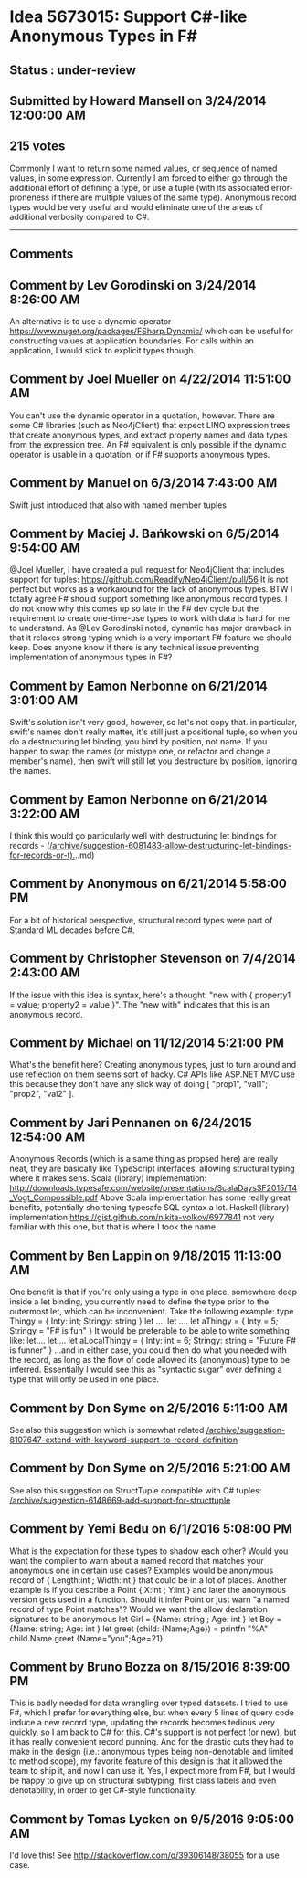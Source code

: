 # Idea 5673015: Support C#-like Anonymous Types in F# #

## Status : under-review

## Submitted by Howard Mansell on 3/24/2014 12:00:00 AM

## 215 votes

Commonly I want to return some named values, or sequence of named values, in some expression. Currently I am forced to either go through the additional effort of defining a type, or use a tuple (with its associated error-proneness if there are multiple values of the same type). Anonymous record types would be very useful and would eliminate one of the areas of additional verbosity compared to C#.


------------------------
## Comments


## Comment by Lev Gorodinski on 3/24/2014 8:26:00 AM
An alternative is to use a dynamic operator https://www.nuget.org/packages/FSharp.Dynamic/ which can be useful for constructing values at application boundaries. For calls within an application, I would stick to explicit types though.


## Comment by Joel Mueller on 4/22/2014 11:51:00 AM
You can't use the dynamic operator in a quotation, however. There are some C# libraries (such as Neo4jClient) that expect LINQ expression trees that create anonymous types, and extract property names and data types from the expression tree. An F# equivalent is only possible if the dynamic operator is usable in a quotation, or if F# supports anonymous types.


## Comment by Manuel on 6/3/2014 7:43:00 AM
Swift just introduced that also with named member tuples


## Comment by Maciej J. Bańkowski on 6/5/2014 9:54:00 AM
@Joel Mueller, I have created a pull request for Neo4jClient that includes support for tuples: https://github.com/Readify/Neo4jClient/pull/56 It is not perfect but works as a workaround for the lack of anonymous types.
BTW I totally agree F# should support something like anonymous record types. I do not know why this comes up so late in the F# dev cycle but the requirement to create one-time-use types to work with data is hard for me to understand. As @Lev Gorodinski noted, dynamic has major drawback in that it relaxes strong typing which is a very important F# feature we should keep.
Does anyone know if there is any technical issue preventing implementation of anonymous types in F#?


## Comment by Eamon Nerbonne on 6/21/2014 3:01:00 AM
Swift's solution isn't very good, however, so let's not copy that. in particular, swift's names don't really matter, it's still just a positional tuple, so when you do a destructuring let binding, you bind by position, not name. If you happen to swap the names (or mistype one, or refactor and change a member's name), then swift will still let you destructure by position, ignoring the names.


## Comment by Eamon Nerbonne on 6/21/2014 3:22:00 AM
I think this would go particularly well with destructuring let bindings for records - ([/archive/suggestion-6081483-allow-destructuring-let-bindings-for-records-or-t).](/archive/suggestion-6081483-allow-destructuring-let-bindings-for-records-or-t)..md)


## Comment by Anonymous on 6/21/2014 5:58:00 PM
For a bit of historical perspective, structural record types were part of Standard ML decades before C#.


## Comment by Christopher Stevenson on 7/4/2014 2:43:00 AM
If the issue with this idea is syntax, here's a thought: "new with { property1 = value; property2 = value }". The "new with" indicates that this is an anonymous record.


## Comment by Michael on 11/12/2014 5:21:00 PM
What's the benefit here? Creating anonymous types, just to turn around and use reflection on them seems sort of hacky. C# APIs like ASP.NET MVC use this because they don't have any slick way of doing [ "prop1", "val1"; "prop2", "val2" ].


## Comment by Jari Pennanen on 6/24/2015 12:54:00 AM
Anonymous Records (which is a same thing as propsed here) are really neat, they are basically like TypeScript interfaces, allowing structural typing where it makes sens.
Scala (library) implementation: http://downloads.typesafe.com/website/presentations/ScalaDaysSF2015/T4_Vogt_Compossible.pdf
Above Scala implementation has some really great benefits, potentially shortening typesafe SQL syntax a lot.
Haskell (library) implementation https://gist.github.com/nikita-volkov/6977841 not very familiar with this one, but that is where I took the name.


## Comment by Ben Lappin on 9/18/2015 11:13:00 AM
One benefit is that if you're only using a type in one place, somewhere deep inside a let binding, you currently need to define the type prior to the outermost let, which can be inconvenient. Take the following example:
type Thingy = { Inty: int; Stringy: string }
let ....
let ....
let aThingy = { Inty = 5; Stringy = "F# is fun" }
It would be preferable to be able to write something like:
let....
let....
let aLocalThingy = { Inty: int = 6; Stringy: string = "Future F# is funner" }
...and in either case, you could then do what you needed with the record, as long as the flow of code allowed its (anonymous) type to be inferred.
Essentially I would see this as "syntactic sugar" over defining a type that will only be used in one place.


## Comment by Don Syme on 2/5/2016 5:11:00 AM
See also this suggestion which is somewhat related [/archive/suggestion-8107647-extend-with-keyword-support-to-record-definition](/archive/suggestion-8107647-extend-with-keyword-support-to-record-definition.md)


## Comment by Don Syme on 2/5/2016 5:21:00 AM
See also this suggestion on StructTuple compatible with C# tuples: [/archive/suggestion-6148669-add-support-for-structtuple](/archive/suggestion-6148669-add-support-for-structtuple.md)


## Comment by Yemi Bedu on 6/1/2016 5:08:00 PM
What is the expectation for these types to shadow each other?
Would you want the compiler to warn about a named record that matches your anonymous one in certain use cases?
Examples would be anonymous record of { Length:int ; Width:int } that could be in a lot of places.
Another example is if you describe a Point { X:int ; Y:int } and later the anonymous version gets used in a function.
Should it infer Point or just warn "a named record of type Point matches"?
Would we want the allow declaration signatures to be anonymous
let Girl = {Name: string ; Age: int }
let Boy = {Name: string; Age: int }
let greet (child: {Name;Age}) = printfn "%A" child.Name
greet {Name="you";Age=21}


## Comment by Bruno Bozza on 8/15/2016 8:39:00 PM
This is badly needed for data wrangling over typed datasets. I tried to use F#, which I prefer for everything else, but when every 5 lines of query code induce a new record type, updating the records becomes tedious very quickly, so I am back to C# for this.
C#'s support is not perfect (or new), but it has really convenient record punning. And for the drastic cuts they had to make in the design (i.e.: anonymous types being non-denotable and limited to method scope), my favorite feature of this design is that it allowed the team to ship it, and now I can use it. Yes, I expect more from F#, but I would be happy to give up on structural subtyping, first class labels and even denotability, in order to get C#-style functionality.


## Comment by Tomas Lycken on 9/5/2016 9:05:00 AM
I'd love this! See http://stackoverflow.com/q/39306148/38055 for a use case.

